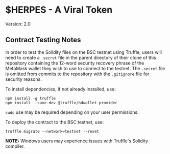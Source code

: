 # $HERPES - A Viral Token

Version: 2.0

## Contract Testing Notes

In order to test the Solidity files on the BSC testnet using Truffle, users
will need to create a `.secret` file in the parent directory of their clone of
this repository containing the 12-word security recovery phrase of the MetaMask
wallet they wish to use to connect to the testnet. The `.secret` file is
omitted from commits to the repository with the `.gitignore` file for security
reasons.

To install dependencies, if not already installed, use:

    npm install -g truffle
    npm install --save-dev @truffle/hdwallet-provider

`sudo` use may be required depending on your user permissions.
    
To deploy the contract to the BSC testnet, use:
    
    truffle migrate --network=testnet --reset
    
**NOTE:** Windows users may experience issues with Truffle's Solidity compiler.
